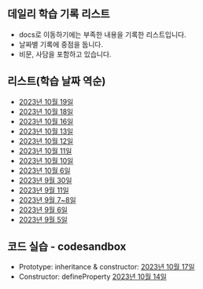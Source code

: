## 데일리 학습 기록 리스트

- docs로 이동하기에는 부족한 내용을 기록한 리스트입니다.
- 날짜별 기록에 중점을 둡니다.
- 비문, 사담을 포함하고 있습니다.

## 리스트(학습 날짜 역순)

- [2023년 10월 19일](https://github.com/dusunax/javascript/blob/main/logs/daily-log/2023/231019.md)
- [2023년 10월 18일](https://github.com/dusunax/javascript/blob/main/logs/daily-log/2023/231018.md)
- [2023년 10월 16일](https://github.com/dusunax/javascript/blob/main/logs/daily-log/2023/231016.md)
- [2023년 10월 13일](https://github.com/dusunax/javascript/blob/main/logs/daily-log/2023/231013.md)
- [2023년 10월 12일](https://github.com/dusunax/javascript/blob/main/logs/daily-log/2023/231012.md)
- [2023년 10월 11일](https://github.com/dusunax/javascript/blob/main/logs/daily-log/2023/231011.md)
- [2023년 10월 10일](https://github.com/dusunax/javascript/blob/main/logs/daily-log/2023/231010.md)
- [2023년 10월 6일](https://github.com/dusunax/javascript/blob/main/logs/daily-log/2023/231006.md)
- [2023년 9월 30일](https://github.com/dusunax/javascript/blob/main/logs/daily-log/2023/230930.md)
- [2023년 9월 11일](https://github.com/dusunax/javascript/blob/main/logs/daily-log/2023/230911.md)
- [2023년 9월 7~8일](https://github.com/dusunax/javascript/blob/main/logs/daily-log/2023/230908.md)
- [2023년 9월 6일](https://github.com/dusunax/javascript/blob/main/logs/daily-log/2023/230906.md)
- [2023년 9월 5일](https://github.com/dusunax/javascript/blob/main/logs/daily-log/2023/230905.md)

## 코드 실습 - codesandbox

- Prototype: inheritance & constructor: [2023년 10월 17일](https://codesandbox.io/s/study-prototype-89k8fy?file=/src/index.mjs)
- Constructor: defineProperty [2023년 10월 14일](https://codesandbox.io/s/study-descriptors-scope-k6cz66?file=/src/index.mjs)
